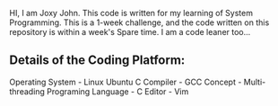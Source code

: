 HI, 
I am Joxy John. This code is written for my learning of System Programming. This is a 1-week challenge, and the code written on this repository is within a week's Spare time. I am a code leaner too...

Details of the Coding Platform:
-------------------------------------
Operating System    - Linux Ubuntu
C Compiler          - GCC
Concept             - Multi-threading
Programing Language - C
Editor              - Vim


